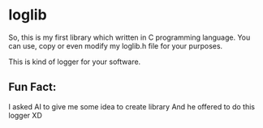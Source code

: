 # loglib

So, this is my first library which written in C programming language.
You can use, copy or even modify my loglib.h file for your purposes.

This is kind of logger for your software.

Fun Fact:
  -----------
  I asked AI to give me some idea to create library
  And he offered to do this logger
  XD
